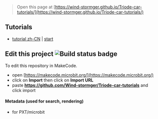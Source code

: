
> Open this page at [https://wind-stormger.github.io/Triode-car-tutorials/](https://wind-stormger.github.io/Triode-car-tutorials/)

## Tutorials

* [tutorial zh-CN](/Triode-car-tutorials/_locales/zh-CN/tutorial) | [start](https://makecode.microbit.org/#tutorial:github:wind-stormger/Triode-car-tutorials/tutorial)

## Edit this project ![Build status badge](https://github.com/Wind-stormger/Triode-car-tutorials/workflows/MakeCode/badge.svg)

To edit this repository in MakeCode.

* open [https://makecode.microbit.org/](https://makecode.microbit.org/)
* click on **Import** then click on **Import URL**
* paste **https://github.com/Wind-stormger/Triode-car-tutorials** and click import

#### Metadata (used for search, rendering)

* for PXT/microbit
<script src="https://makecode.com/gh-pages-embed.js"></script><script>makeCodeRender("{{ site.makecode.home_url }}", "{{ site.github.owner_name }}/{{ site.github.repository_name }}");</script>
